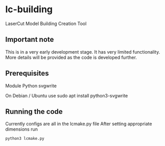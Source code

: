 # lc-building
LaserCut Model Building Creation Tool

## Important note
This is in a very early development stage. It has very limited functionality.
More details will be provided as the code is developed further.


## Prerequisites
Module Python svgwrite

On Debian / Ubuntu use
    sudo apt install python3-svgwrite
    
    
## Running the code
Currently configs are all in the lcmake.py file
After setting appropriate dimensions run

    python3 lcmake.py 
    
    